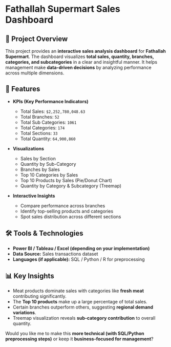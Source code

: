 
# Fathallah Supermart Sales Dashboard



## 📌 Project Overview

This project provides an **interactive sales analysis dashboard** for **Fathallah Supermart**. The dashboard visualizes **total sales, quantity, branches, categories, and subcategories** in a clear and insightful manner. It helps management make **data-driven decisions** by analyzing performance across multiple dimensions.

## 🚀 Features

* **KPIs (Key Performance Indicators)**

  * Total Sales: `$2,252,780,048.63`
  * Total Branches: `52`
  * Total Sub Categories: `1061`
  * Total Categories: `174`
  * Total Sections: `33`
  * Total Quantity: `64,900,860`

* **Visualizations**

  * Sales by Section
  * Quantity by Sub-Category
  * Branches by Sales
  * Top 10 Categories by Sales
  * Top 10 Products by Sales (Pie/Donut Chart)
  * Quantity by Category & Subcategory (Treemap)

* **Interactive Insights**

  * Compare performance across branches
  * Identify top-selling products and categories
  * Spot sales distribution across different sections

## 🛠️ Tools & Technologies

* **Power BI / Tableau / Excel (depending on your implementation)**
* **Data Source:** Sales transactions dataset
* **Languages (if applicable):** SQL / Python / R for preprocessing

## 📊 Key Insights

* Meat products dominate sales with categories like **fresh meat** contributing significantly.
* The **Top 10 products** make up a large percentage of total sales.
* Certain branches outperform others, suggesting **regional demand variations**.
* Treemap visualization reveals **sub-category contribution** to overall quantity.


Would you like me to make this **more technical (with SQL/Python preprocessing steps)** or keep it **business-focused for management**?
